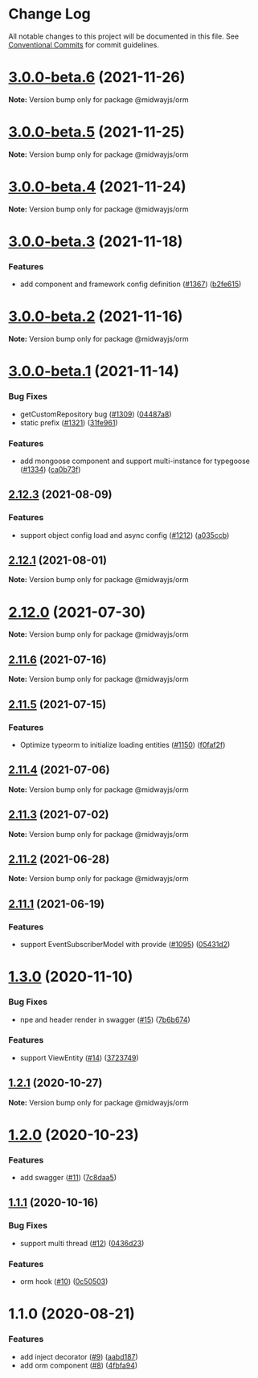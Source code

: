 # Change Log

All notable changes to this project will be documented in this file.
See [Conventional Commits](https://conventionalcommits.org) for commit guidelines.

# [3.0.0-beta.6](https://github.com/midwayjs/midway/compare/v3.0.0-beta.5...v3.0.0-beta.6) (2021-11-26)

**Note:** Version bump only for package @midwayjs/orm





# [3.0.0-beta.5](https://github.com/midwayjs/midway/compare/v3.0.0-beta.4...v3.0.0-beta.5) (2021-11-25)

**Note:** Version bump only for package @midwayjs/orm





# [3.0.0-beta.4](https://github.com/midwayjs/midway/compare/v3.0.0-beta.3...v3.0.0-beta.4) (2021-11-24)

**Note:** Version bump only for package @midwayjs/orm





# [3.0.0-beta.3](https://github.com/midwayjs/midway/compare/v3.0.0-beta.2...v3.0.0-beta.3) (2021-11-18)


### Features

* add component and framework config definition ([#1367](https://github.com/midwayjs/midway/issues/1367)) ([b2fe615](https://github.com/midwayjs/midway/commit/b2fe6157f99659471ff1333eca0b86bb889f61a3))





# [3.0.0-beta.2](https://github.com/midwayjs/midway/compare/v3.0.0-beta.1...v3.0.0-beta.2) (2021-11-16)

**Note:** Version bump only for package @midwayjs/orm





# [3.0.0-beta.1](https://github.com/midwayjs/midway/compare/v2.12.4...v3.0.0-beta.1) (2021-11-14)


### Bug Fixes

* getCustomRepository bug ([#1309](https://github.com/midwayjs/midway/issues/1309)) ([04487a8](https://github.com/midwayjs/midway/commit/04487a8029ac42ed8001ed11a13eb29b846460d8))
* static prefix ([#1321](https://github.com/midwayjs/midway/issues/1321)) ([31fe961](https://github.com/midwayjs/midway/commit/31fe961931fed7656a144b1682ee4c4bb25fdff5))


### Features

* add mongoose component and support multi-instance for typegoose ([#1334](https://github.com/midwayjs/midway/issues/1334)) ([ca0b73f](https://github.com/midwayjs/midway/commit/ca0b73fec77e8871e4001b4c9d3e45397ce32450))





## [2.12.3](https://github.com/midwayjs/midway/compare/v2.12.2...v2.12.3) (2021-08-09)


### Features

* support object config load and async config ([#1212](https://github.com/midwayjs/midway/issues/1212)) ([a035ccb](https://github.com/midwayjs/midway/commit/a035ccbb513b0ba423bd2b48bc228b5e916c89e8))





## [2.12.1](https://github.com/midwayjs/midway/compare/v2.12.0...v2.12.1) (2021-08-01)

**Note:** Version bump only for package @midwayjs/orm





# [2.12.0](https://github.com/midwayjs/midway/compare/v2.11.7...v2.12.0) (2021-07-30)

**Note:** Version bump only for package @midwayjs/orm





## [2.11.6](https://github.com/midwayjs/midway/compare/v2.11.5...v2.11.6) (2021-07-16)

**Note:** Version bump only for package @midwayjs/orm





## [2.11.5](https://github.com/midwayjs/midway/compare/v2.11.4...v2.11.5) (2021-07-15)


### Features

* Optimize typeorm to initialize loading entities ([#1150](https://github.com/midwayjs/midway/issues/1150)) ([f0faf2f](https://github.com/midwayjs/midway/commit/f0faf2f1fbdb14f26f157eb554520377c06e6ef8))





## [2.11.4](https://github.com/midwayjs/midway/compare/v2.11.3...v2.11.4) (2021-07-06)

**Note:** Version bump only for package @midwayjs/orm





## [2.11.3](https://github.com/midwayjs/midway/compare/v2.11.2...v2.11.3) (2021-07-02)

**Note:** Version bump only for package @midwayjs/orm





## [2.11.2](https://github.com/midwayjs/midway/compare/v2.11.1...v2.11.2) (2021-06-28)

**Note:** Version bump only for package @midwayjs/orm





## [2.11.1](https://github.com/midwayjs/midway/compare/v2.11.0...v2.11.1) (2021-06-19)


### Features

* support EventSubscriberModel with provide ([#1095](https://github.com/midwayjs/midway/issues/1095)) ([05431d2](https://github.com/midwayjs/midway/commit/05431d28b9812cf6f658945b3fe7f69801224559))





# [1.3.0](https://github.com/midwayjs/midway-component/compare/@midwayjs/orm@1.2.1...@midwayjs/orm@1.3.0) (2020-11-10)


### Bug Fixes

* npe and header render in swagger ([#15](https://github.com/midwayjs/midway-component/issues/15)) ([7b6b674](https://github.com/midwayjs/midway-component/commit/7b6b6743942897905cce91f657bebce989a646dc))


### Features

* support ViewEntity ([#14](https://github.com/midwayjs/midway-component/issues/14)) ([3723749](https://github.com/midwayjs/midway-component/commit/3723749490945b99fb2dbb635e4f6935fbaba5e5))





## [1.2.1](https://github.com/midwayjs/midway-component/compare/@midwayjs/orm@1.2.0...@midwayjs/orm@1.2.1) (2020-10-27)

**Note:** Version bump only for package @midwayjs/orm





# [1.2.0](https://github.com/midwayjs/midway-component/compare/@midwayjs/orm@1.1.1...@midwayjs/orm@1.2.0) (2020-10-23)


### Features

* add swagger ([#11](https://github.com/midwayjs/midway-component/issues/11)) ([7c8daa5](https://github.com/midwayjs/midway-component/commit/7c8daa5b23eaf688b967f5199b6353a69f482e9f))





## [1.1.1](https://github.com/midwayjs/midway-component/compare/@midwayjs/orm@1.1.0...@midwayjs/orm@1.1.1) (2020-10-16)


### Bug Fixes

* support multi thread ([#12](https://github.com/midwayjs/midway-component/issues/12)) ([0436d23](https://github.com/midwayjs/midway-component/commit/0436d239746867588822b1dcae7edebf45303755))


### Features

* orm hook ([#10](https://github.com/midwayjs/midway-component/issues/10)) ([0c50503](https://github.com/midwayjs/midway-component/commit/0c505039e27734ffd38a82e695bb26dc28909c18))





# 1.1.0 (2020-08-21)


### Features

* add inject decorator ([#9](https://github.com/midwayjs/midway-component/issues/9)) ([aabd187](https://github.com/midwayjs/midway-component/commit/aabd187ecf59cf4d610c8ac70500b75166ecfd57))
* add orm component ([#8](https://github.com/midwayjs/midway-component/issues/8)) ([4fbfa94](https://github.com/midwayjs/midway-component/commit/4fbfa94b5d4dd7391a7f90b6daae9e5994437dac))
